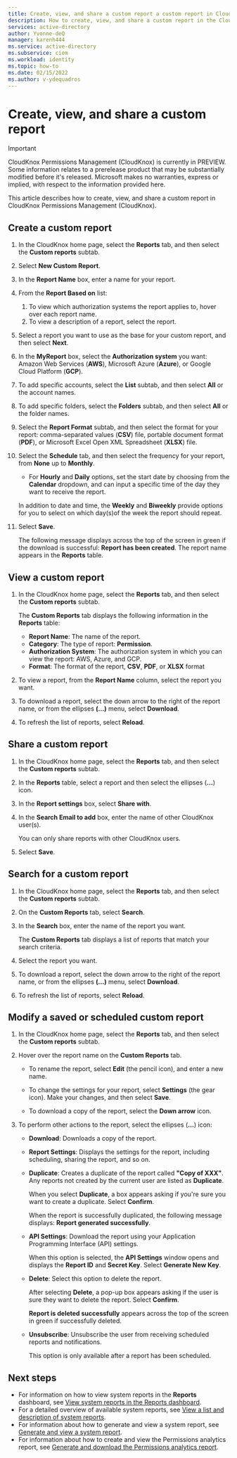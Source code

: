 ```yaml
---
title: Create, view, and share a custom report a custom report in CloudKnox Permissions Management
description: How to create, view, and share a custom report in the CloudKnox Permissions Management.
services: active-directory
author: Yvonne-deQ
manager: karenh444
ms.service: active-directory
ms.subservice: ciem
ms.workload: identity
ms.topic: how-to
ms.date: 02/15/2022
ms.author: v-ydequadros
---
```


# Create, view, and share a custom report

> [!IMPORTANT]
> CloudKnox Permissions Management (CloudKnox) is currently in PREVIEW.
> Some information relates to a prerelease product that may be substantially modified before it's released. Microsoft makes no warranties, express or implied, with respect to the information provided here.

This article describes how to create, view, and share a custom report in CloudKnox Permissions Management (CloudKnox).

## Create a custom report 

1. In the CloudKnox home page, select the **Reports** tab, and then select the **Custom reports** subtab.
1. Select **New Custom Report**.
1. In the **Report Name** box, enter a name for your report.
1. From the **Report Based on** list:
    1. To view which authorization systems the report applies to, hover over each report name.
    1. To view a description of a report, select the report.
1. Select a report you want to use as the base for your custom report, and then select **Next**.
1. In the **MyReport** box, select the **Authorization system** you want: Amazon Web Services (**AWS**), Microsoft Azure (**Azure**), or Google Cloud Platform (**GCP**).

1. To add specific accounts, select the **List** subtab, and then select **All** or the account names.
1. To add specific folders, select the **Folders** subtab, and then select **All** or the folder names.

1. Select the **Report Format** subtab, and then select the format for your report: comma-separated values (**CSV**) file, portable document format (**PDF**), or Microsoft Excel Open XML Spreadsheet (**XLSX**) file.
1. Select the **Schedule** tab, and then select the frequency for your report, from **None** up to **Monthly**.

	- For **Hourly** and **Daily** options, set the start date by choosing from the **Calendar** dropdown, and can input a specific time of the day they want to receive the report. 

    In addition to date and time, the **Weekly** and **Biweekly** provide options for you to select on which day(s)of the week the report should repeat.

1. Select **Save**.

      The following message displays across the top of the screen in green if the download is successful: **Report has been created**.
The report name appears in the **Reports** table.

## View a custom report 

1. In the CloudKnox home page, select the **Reports** tab, and then select the **Custom reports** subtab.

    The **Custom Reports** tab displays the following information in the **Reports** table:

    - **Report Name**: The name of the report.
    - **Category**: The type of report: **Permission**.
    - **Authorization System**: The authorization system in which you can view the report: AWS, Azure, and GCP.
    - **Format**: The format of the report, **CSV**, **PDF**, or **XLSX** format

1. To view a report, from the **Report Name** column, select the report you want.
1. To download a report, select the down arrow to the right of the report name, or from the ellipses **(...)** menu, select **Download**.
1. To refresh the list of reports, select **Reload**.

## Share a custom report

1. In the CloudKnox home page, select the **Reports** tab, and then select the **Custom reports** subtab.
1. In the **Reports** table, select a report and then select the ellipses (**...**) icon.
1. In the **Report settings** box, select **Share with**.
1. In the **Search Email to add** box, enter the name of other CloudKnox user(s).

    You can only share reports with other CloudKnox users.
1. Select **Save**.

## Search for a custom report 

1. In the CloudKnox home page, select the **Reports** tab, and then select the **Custom reports** subtab.
1. On the **Custom Reports** tab, select **Search**.
1. In the **Search** box, enter the name of the report you want.

    The **Custom Reports** tab displays a list of reports that match your search criteria. 
1. Select the report you want.
1. To download a report, select the down arrow to the right of the report name, or from the ellipses **(...)** menu, select **Download**.
1. To refresh the list of reports, select **Reload**.


## Modify a saved or scheduled custom report

1. In the CloudKnox home page, select the **Reports** tab, and then select the **Custom reports** subtab.
1. Hover over the report name on the **Custom Reports** tab.

    - To rename the report, select **Edit** (the pencil icon), and enter a new name.
    - To change the settings for your report, select **Settings** (the gear icon). Make your changes, and then select **Save**.

	- To download a copy of the report, select the **Down arrow** icon.

1. To perform other actions to the report, select the ellipses (**...**) icon:

	- **Download**: Downloads a copy of the report.

	- **Report Settings**: Displays the settings for the report, including scheduling, sharing the report, and so on.

	- **Duplicate**: Creates a duplicate of the report called **"Copy of XXX"**. Any reports not created by the current user are listed as **Duplicate**.

		 When you select **Duplicate**, a box appears asking if you're sure you want to create a duplicate. Select **Confirm**.

         When the report is successfully duplicated, the following message displays: **Report generated successfully**.

	- **API Settings**: Download the report using your Application Programming Interface (API) settings.

		 When this option is selected, the **API Settings** window opens and displays the **Report ID** and **Secret Key**. Select **Generate New Key**.

	- **Delete**: Select this option to delete the report.

		 After selecting **Delete**, a pop-up box appears asking if the user is sure they want to delete the report. Select **Confirm**. 

        **Report is deleted successfully** appears across the top of the screen in green if successfully deleted.

	- **Unsubscribe**: Unsubscribe the user from receiving scheduled reports and notifications.

		 This option is only available after a report has been scheduled.


## Next steps

- For information on how to view system reports in the **Reports** dashboard, see [View system reports in the Reports dashboard](cloudknox-product-reports.md).
- For a detailed overview of available system reports, see [View a list and description of system reports](cloudknox-all-reports.md).
- For information about how to generate and view a system report, see [Generate and view a system report](cloudknox-report-view-system-report.md).
- For information about how to create and view the Permissions analytics report, see [Generate and download the Permissions analytics report](cloudknox-product-permissions-analytics-reports.md).
